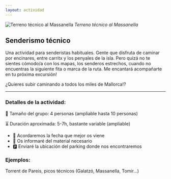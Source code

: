 ```yaml
---
layout: actividad
---
```


![Terreno técnico al Massanella](./../assets/img/senderismo-técnico.jpg)
*Terreno técnico al Massanella*

## Senderismo técnico

Una actividad para senderistas habituales. Gente que disfruta de caminar por encinares, entre carritx y los penyales de la isla. Pero quizá no te sientes cómodo/a con los mapas, los senderos estrechos, cuando no encuentras la siguiente fita o marca de la ruta. Me encantará acompañarte en tu próxima excursión!

¿Quieres subir caminando a todos los miles de Mallorca!?

* * *

### Detalles de la actividad:<br>
👥 Tamaño del grupo: 4 personas (ampliable hasta 10 personas)

⏳ Duración aproximada: 5-7h, bastante variable (ampliable)

*	📅 Acordaremos la fecha que mejor os viene
*	🎒 Os informaré del material necesario
*	🅿️ Enviaré la ubicación del parking donde nos encontraremos

### Ejemplos:<br>
Torrent de Pareis, picos técnicos (Galatzó, Massanella, Tomir…)
